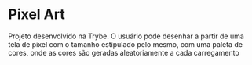 # Pixel Art
Projeto desenvolvido na Trybe. O usuário pode desenhar a partir de uma tela de pixel com o tamanho estipulado pelo mesmo, com uma paleta de cores, onde as cores são geradas aleatoriamente a cada carregamento
